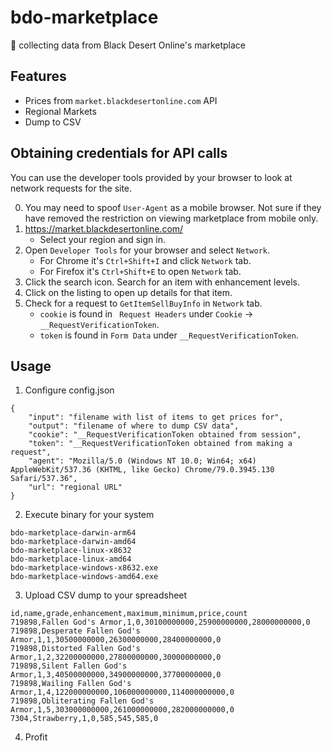 # bdo-marketplace
💱 collecting data from Black Desert Online's marketplace

## Features
- Prices from `market.blackdesertonline.com` API
- Regional Markets
- Dump to CSV

## Obtaining credentials for API calls
You can use the developer tools provided by your browser to look at network requests for the site.

0. You may need to spoof `User-Agent` as a mobile browser. Not sure if they have removed the restriction on viewing marketplace from mobile only.
1. https://market.blackdesertonline.com/
    - Select your region and sign in.
2. Open `Developer Tools` for your browser and select `Network`.
    - For Chrome it's `Ctrl+Shift+I` and click `Network` tab.
    - For Firefox it's `Ctrl+Shift+E` to open `Network` tab.
3. Click the search icon. Search for an item with enhancement levels.
4. Click on the listing to open up details for that item.
5. Check for a request to `GetItemSellBuyInfo` in `Network` tab.
    - `cookie` is found in ` Request Headers` under `Cookie` -> `__RequestVerificationToken`.
    - `token` is found in `Form Data` under `__RequestVerificationToken`.

## Usage
1. Configure config.json
```
{
	"input": "filename with list of items to get prices for",
	"output": "filename of where to dump CSV data",
	"cookie": "__RequestVerificationToken obtained from session",
	"token": "__RequestVerificationToken obtained from making a request",
	"agent": "Mozilla/5.0 (Windows NT 10.0; Win64; x64) AppleWebKit/537.36 (KHTML, like Gecko) Chrome/79.0.3945.130 Safari/537.36",
	"url": "regional URL"
}
```
2. Execute binary for your system
```
bdo-marketplace-darwin-arm64
bdo-marketplace-darwin-amd64
bdo-marketplace-linux-x8632
bdo-marketplace-linux-amd64
bdo-marketplace-windows-x8632.exe
bdo-marketplace-windows-amd64.exe
```
3. Upload CSV dump to your spreadsheet
```
id,name,grade,enhancement,maximum,minimum,price,count
719898,Fallen God's Armor,1,0,30100000000,25900000000,28000000000,0
719898,Desperate Fallen God's Armor,1,1,30500000000,26300000000,28400000000,0
719898,Distorted Fallen God's Armor,1,2,32200000000,27800000000,30000000000,0
719898,Silent Fallen God's Armor,1,3,40500000000,34900000000,37700000000,0
719898,Wailing Fallen God's Armor,1,4,122000000000,106000000000,114000000000,0
719898,Obliterating Fallen God's Armor,1,5,303000000000,261000000000,282000000000,0
7304,Strawberry,1,0,585,545,585,0
```
4. Profit
